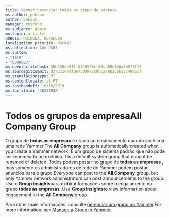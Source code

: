 ```yaml
---
title: Yammer gerenciar todos os grupo de empresa
ms.author: pebaum
author: pebaum
manager: mnirkhe
ms.audience: Admin
ms.topic: article
ROBOTS: NOINDEX, NOFOLLOW
localization_priority: Normal
ms.collection: Adm_O365
ms.custom:
- "1019"
- "6000003"
ms.openlocfilehash: 30b258de51ff0140520cf05ca09e6b0a8b872f22
ms.sourcegitcommit: 037331d71f06750d972c0b6278b23bb15c4806ca
ms.translationtype: MT
ms.contentlocale: pt-PT
ms.lasthandoff: 10/18/2019
ms.locfileid: "36558052"
---
```

# <a name="all-company-group"></a><span data-ttu-id="b7201-102">Todos os grupos da empresa</span><span class="sxs-lookup"><span data-stu-id="b7201-102">All Company Group</span></span>

<span data-ttu-id="b7201-103">O grupo de **todas as empresas** é criado automaticamente quando você cria uma rede Yammer.</span><span class="sxs-lookup"><span data-stu-id="b7201-103">The **All Company** group is automatically created when you create a Yammer network.</span></span> <span data-ttu-id="b7201-104">É um grupo de sistema padrão que não pode ser renomeado ou excluído.</span><span class="sxs-lookup"><span data-stu-id="b7201-104">It is a default system group that cannot be renamed or deleted.</span></span> <span data-ttu-id="b7201-105">Todos podem postar no grupo de **todas as empresas** , mas somente os administradores de rede do Yammer podem postar anúncios para o grupo.</span><span class="sxs-lookup"><span data-stu-id="b7201-105">Everyone can post to the **All Company** group, but only Yammer network administrators can post announcements to the group.</span></span> <span data-ttu-id="b7201-106">Use o **Group insights**para exibir informações sobre o engajamento no grupo **todas as empresas** .</span><span class="sxs-lookup"><span data-stu-id="b7201-106">Use **Group Insights**to view information about engagement in the **All Company** group.</span></span>

<span data-ttu-id="b7201-107">Para obter mais informações, consulte [gerenciar um grupo no Yammer](https://support.office.com/article/Manage-a-group-in-Yammer-6e05c6d6-5548-4c88-89cd-e6757a514ef2).</span><span class="sxs-lookup"><span data-stu-id="b7201-107">For more information, see [Manage a Group in Yammer](https://support.office.com/article/Manage-a-group-in-Yammer-6e05c6d6-5548-4c88-89cd-e6757a514ef2).</span></span>
